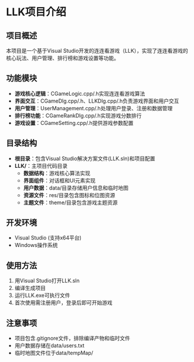 # LLK项目介绍

## 项目概述
本项目是一个基于Visual Studio开发的连连看游戏（LLK），实现了连连看游戏的核心玩法、用户管理、排行榜和游戏设置等功能。

## 功能模块
- **游戏核心逻辑**：CGameLogic.cpp/.h实现连连看游戏算法
- **界面交互**：CGameDlg.cpp/.h、LLKDlg.cpp/.h负责游戏界面和用户交互
- **用户管理**：UserManagement.cpp/.h处理用户登录、注册和数据管理
- **排行榜功能**：CGameRankDlg.cpp/.h实现游戏分数排行
- **游戏设置**：CGameSetting.cpp/.h提供游戏参数配置

## 目录结构
- **根目录**：包含Visual Studio解决方案文件(LLK.sln)和项目配置
- **LLK/**：主项目代码目录
  - **数据结构**：游戏核心算法实现
  - **界面组件**：对话框和UI元素实现
  - **用户数据**：data/目录存储用户信息和临时地图
  - **资源文件**：res/目录包含图标和位图资源
  - **主题文件**：theme/目录包含游戏主题资源

## 开发环境
- Visual Studio (支持x64平台)
- Windows操作系统

## 使用方法
1. 用Visual Studio打开LLK.sln
2. 编译生成项目
3. 运行LLK.exe可执行文件
4. 首次使用需注册用户，登录后即可开始游戏

## 注意事项
- 项目包含.gitignore文件，排除编译产物和临时文件
- 用户数据存储在data/users.txt
- 临时地图文件位于data/tempMap/